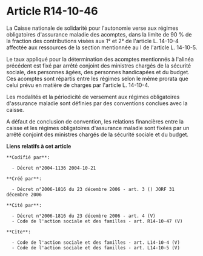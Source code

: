 # Article R14-10-46

La Caisse nationale de solidarité pour l'autonomie verse aux régimes obligatoires d'assurance maladie des acomptes, dans la
limite de 90 % de la fraction des contributions visées aux 1° et 2° de l'article L. 14-10-4 affectée aux ressources de la
section mentionnée au I de l'article L. 14-10-5. 

Le taux appliqué pour la détermination des acomptes mentionnés à l'alinéa précédent est fixé par arrêté conjoint des
ministres chargés de la sécurité sociale, des personnes âgées, des personnes handicapées et du budget. Ces acomptes sont
répartis entre les régimes selon le même prorata que celui prévu en matière de charges par l'article L. 14-10-4. 

Les modalités et la périodicité de versement aux régimes obligatoires d'assurance maladie sont définies par des conventions
conclues avec la caisse. 

A défaut de conclusion de convention, les relations financières entre la caisse et les régimes obligatoires d'assurance
maladie sont fixées par un arrêté conjoint des ministres chargés de la sécurité sociale et du budget.

**Liens relatifs à cet article**

	**Codifié par**:

	  - Décret n°2004-1136 2004-10-21

	**Créé par**:

	  - Décret n°2006-1816 du 23 décembre 2006 - art. 3 () JORF 31 décembre 2006

	**Cité par**:

	  - Décret n°2006-1816 du 23 décembre 2006 - art. 4 (V)
	  - Code de l'action sociale et des familles - art. R14-10-47 (V)

	**Cite**:

	  - Code de l'action sociale et des familles - art. L14-10-4 (V)
	  - Code de l'action sociale et des familles - art. L14-10-5 (V)
